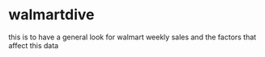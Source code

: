 # walmartdive
this is to have a general look for walmart weekly sales and the factors that affect this data
